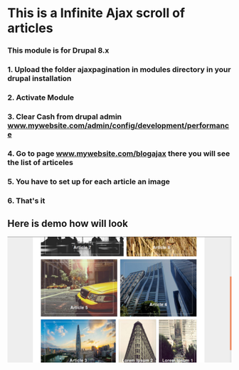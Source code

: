 # This is a Infinite Ajax scroll of articles
### This module is for Drupal 8.x 

### 1. Upload the folder ajaxpagination in modules directory in your drupal installation
### 2. Activate Module
### 3. Clear Cash from drupal admin www.mywebsite.com/admin/config/development/performance
### 4. Go to page www.mywebsite.com/blogajax there you will see the list of articeles
### 5. You have to set up for each article an image 
### 6. That's it

## Here is demo how will look 
![Demo](https://github.com/korneliu3/Drupal-8.x-infinite-scroll-ajax/blob/master/infinite_scroll.png?raw=true)
